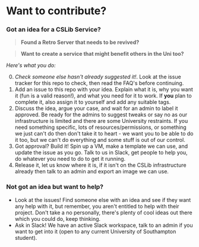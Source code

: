 # Want to contribute?
### Got an idea for a CSLib Service?

> **Found a Retro Server that needs to be revived?**

> **Want to create a service that might benefit others in the Uni too?**

_Here's what you do:_

0. _Check someone else hasn't already suggested it!_.
Look at the issue tracker for this repo to check, then read the FAQ's before continuing.
1. Add an issue to this repo with your idea.
Explain what it is, why you want it (fun is a valid reason!), and what you need for it to work.
If **you** plan to complete it, also assign it to yourself and add any suitable tags.
2. Discuss the idea, argue your case, and wait for an admin to label it approved.
Be ready for the admins to suggest tweaks or say no as our infrastructure is limited and there are some University restraints.
If you need something specific, lots of resources/permissions, or something we just can't do then don't take it to heart - we want you to be able to do it too, but we can't do everything and some stuff is out of our control.
3. Got approval? Build it! Spin up a VM, make a template we can use, and update the issue as you go.
Talk to us in Slack, get people to help you, do whatever you need to do to get it running.
4. Release it, let us know where it is, if it isn't on the CSLib infrastructure already then talk to an admin and export an image we can use.

### Not got an idea but want to help?
* Look at the issues! Find someone else with an idea and see if they want any help with it, but remember, you aren't entitled to help with their project.
Don't take a no personally, there's plenty of cool ideas out there which you could do, keep thinking.
* Ask in Slack! We have an active Slack workspace, talk to an admin if you want to get into it (open to any current University of Southampton student).
